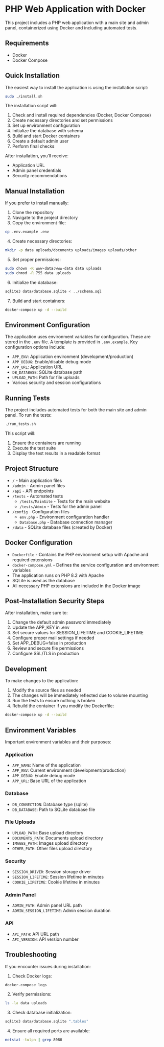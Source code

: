 # PHP Web Application with Docker

This project includes a PHP web application with a main site and admin panel, containerized using Docker and including automated tests.

## Requirements

- Docker
- Docker Compose

## Quick Installation

The easiest way to install the application is using the installation script:

```bash
sudo ./install.sh
```

The installation script will:
1. Check and install required dependencies (Docker, Docker Compose)
2. Create necessary directories and set permissions
3. Set up environment configuration
4. Initialize the database with schema
5. Build and start Docker containers
6. Create a default admin user
7. Perform final checks

After installation, you'll receive:
- Application URL
- Admin panel credentials
- Security recommendations

## Manual Installation

If you prefer to install manually:

1. Clone the repository
2. Navigate to the project directory
3. Copy the environment file:
```bash
cp .env.example .env
```
4. Create necessary directories:
```bash
mkdir -p data uploads/documents uploads/images uploads/other
```
5. Set proper permissions:
```bash
sudo chown -R www-data:www-data data uploads
sudo chmod -R 755 data uploads
```
6. Initialize the database:
```bash
sqlite3 data/database.sqlite < ../schema.sql
```
7. Build and start containers:
```bash
docker-compose up -d --build
```

## Environment Configuration

The application uses environment variables for configuration. These are stored in the `.env` file. A template is provided in `.env.example`. Key configuration options include:

- `APP_ENV`: Application environment (development/production)
- `APP_DEBUG`: Enable/disable debug mode
- `APP_URL`: Application URL
- `DB_DATABASE`: SQLite database path
- `UPLOAD_PATH`: Path for file uploads
- Various security and session configurations

## Running Tests

The project includes automated tests for both the main site and admin panel. To run the tests:

```bash
./run_tests.sh
```

This script will:
1. Ensure the containers are running
2. Execute the test suite
3. Display the test results in a readable format

## Project Structure

- `/` - Main application files
- `/admin` - Admin panel files
- `/api` - API endpoints
- `/tests` - Automated tests
  - `/tests/MainSite` - Tests for the main website
  - `/tests/Admin` - Tests for the admin panel
- `/config` - Configuration files
  - `env.php` - Environment configuration handler
  - `Database.php` - Database connection manager
- `/data` - SQLite database files (created by Docker)

## Docker Configuration

- `Dockerfile` - Contains the PHP environment setup with Apache and required extensions
- `docker-compose.yml` - Defines the service configuration and environment variables
- The application runs on PHP 8.2 with Apache
- SQLite is used as the database
- All necessary PHP extensions are included in the Docker image

## Post-Installation Security Steps

After installation, make sure to:

1. Change the default admin password immediately
2. Update the APP_KEY in .env
3. Set secure values for SESSION_LIFETIME and COOKIE_LIFETIME
4. Configure proper mail settings if needed
5. Set APP_DEBUG=false in production
6. Review and secure file permissions
7. Configure SSL/TLS in production

## Development

To make changes to the application:

1. Modify the source files as needed
2. The changes will be immediately reflected due to volume mounting
3. Run the tests to ensure nothing is broken
4. Rebuild the container if you modify the Dockerfile:
```bash
docker-compose up -d --build
```

## Environment Variables

Important environment variables and their purposes:

### Application
- `APP_NAME`: Name of the application
- `APP_ENV`: Current environment (development/production)
- `APP_DEBUG`: Enable debug mode
- `APP_URL`: Base URL of the application

### Database
- `DB_CONNECTION`: Database type (sqlite)
- `DB_DATABASE`: Path to SQLite database file

### File Uploads
- `UPLOAD_PATH`: Base upload directory
- `DOCUMENTS_PATH`: Documents upload directory
- `IMAGES_PATH`: Images upload directory
- `OTHER_PATH`: Other files upload directory

### Security
- `SESSION_DRIVER`: Session storage driver
- `SESSION_LIFETIME`: Session lifetime in minutes
- `COOKIE_LIFETIME`: Cookie lifetime in minutes

### Admin Panel
- `ADMIN_PATH`: Admin panel URL path
- `ADMIN_SESSION_LIFETIME`: Admin session duration

### API
- `API_PATH`: API URL path
- `API_VERSION`: API version number

## Troubleshooting

If you encounter issues during installation:

1. Check Docker logs:
```bash
docker-compose logs
```

2. Verify permissions:
```bash
ls -la data uploads
```

3. Check database initialization:
```bash
sqlite3 data/database.sqlite ".tables"
```

4. Ensure all required ports are available:
```bash
netstat -tulpn | grep 8080
